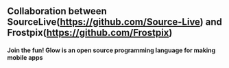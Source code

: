 ## Collaboration between SourceLive(https://github.com/Source-Live) and Frostpix(https://github.com/Frostpix)
#### Join the fun!  Glow is an open source programming language for making mobile apps
